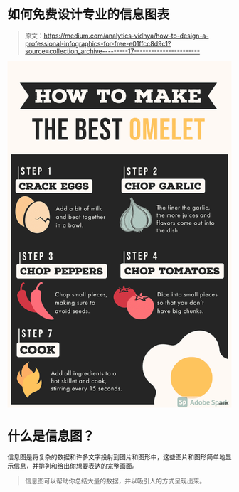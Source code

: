 # 如何免费设计专业的信息图表

> 原文：<https://medium.com/analytics-vidhya/how-to-design-a-professional-infographics-for-free-e01ffcc8d9c1?source=collection_archive---------17----------------------->

![](img/a38bba2b983cfde10412a0c818a12b1c.png)

# 什么是信息图？

信息图是将复杂的数据和许多文字投射到图片和图形中，这些图片和图形简单地显示信息，并排列和给出你想要表达的完整画面。

> 信息图可以帮助你总结大量的数据，并以吸引人的方式呈现出来。